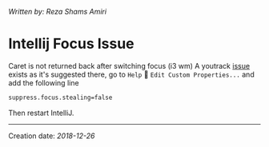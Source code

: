 _Written by: Reza Shams Amiri_
# Intellij Focus Issue

Caret is not returned back after switching focus (i3 wm)
A youtrack [issue][ISSUE] exists as it's suggested there, go to `Help`  `Edit Custom Properties...` and add the following line

``` sh
suppress.focus.stealing=false
```

Then restart IntelliJ.

* * *
Creation date: _2018-12-26_

[ISSUE]: https://youtrack.jetbrains.com/issue/IDEA-194124